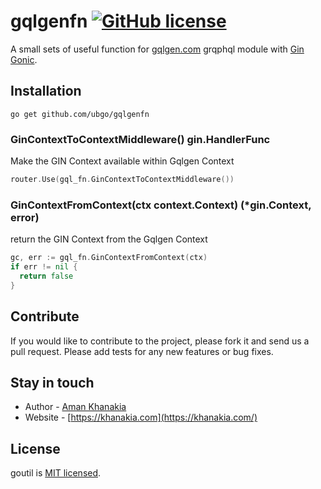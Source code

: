 # gqlgenfn  [![GitHub license](https://img.shields.io/badge/license-MIT-blue.svg)](https://github.com/knesklab/util/blob/master/LICENSE)

A small sets of useful function for [gqlgen.com](http://gqlgen.com) grqphql module with [Gin Gonic](https://github.com/gin-gonic/gin).

## Installation
```
go get github.com/ubgo/gqlgenfn
```

### GinContextToContextMiddleware() gin.HandlerFunc
Make the GIN Context available within Gqlgen Context
```go
router.Use(gql_fn.GinContextToContextMiddleware())
```

### GinContextFromContext(ctx context.Context) (*gin.Context, error)
return the GIN Context from the Gqlgen Context
```go
gc, err := gql_fn.GinContextFromContext(ctx)
if err != nil {
  return false
}
```


## Contribute

If you would like to contribute to the project, please fork it and send us a pull request.  Please add tests
for any new features or bug fixes.

## Stay in touch

* Author - [Aman Khanakia](https://twitter.com/mrkhanakia)
* Website - [https://khanakia.com](https://khanakia.com/)

## License

goutil is [MIT licensed](LICENSE).
